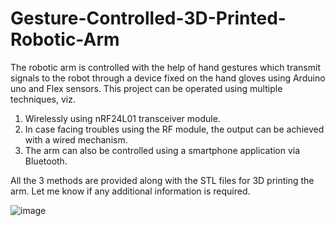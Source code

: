 # Gesture-Controlled-3D-Printed-Robotic-Arm
The robotic arm is controlled with the help of hand gestures which transmit signals to the robot through a device fixed on the hand gloves using Arduino uno and Flex sensors.
This project can be operated using multiple techniques, viz.
1) Wirelessly using nRF24L01 transceiver module.
2) In case facing troubles using the RF module, the output can be achieved with a wired mechanism.
3) The arm can also be controlled using a smartphone application via Bluetooth.

All the 3 methods are provided along with the STL files for 3D printing the arm. Let me know if any additional information is required.

![image](https://user-images.githubusercontent.com/76445315/105580382-1272b000-5db2-11eb-8529-0ceaec9e5f41.png)
 
 
